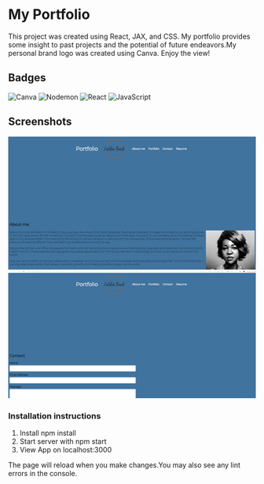# My Portfolio
This project was created using React, JAX, and CSS. My portfolio provides some insight to past projects and the potential of future endeavors.My personal brand logo was created using Canva. Enjoy the view!

## Badges
![Canva](https://img.shields.io/badge/Canva-%2300C4CC.svg?style=for-the-badge&logo=Canva&logoColor=white)
![Nodemon](https://img.shields.io/badge/NODEMON-%23323330.svg?style=for-the-badge&logo=nodemon&logoColor=%BBDEAD)
![React](https://img.shields.io/badge/react-%2320232a.svg?style=for-the-badge&logo=react&logoColor=%2361DAFB)
![JavaScript](https://img.shields.io/badge/javascript-%23323330.svg?style=for-the-badge&logo=javascript&logoColor=%23F7DF1E)

## Screenshots
![Alt text](image.png)
![Alt text](src/assets/screenshot2.png)


### Installation instructions
1. Install npm install
2. Start server with npm start
3. View App on localhost:3000

The page will reload when you make changes.You may also see any lint errors in the console.

